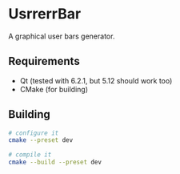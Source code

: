 # UsrrerrBar

A graphical user bars generator.

## Requirements

- Qt (tested with 6.2.1, but 5.12 should work too)
- CMake (for building)

## Building

```sh
# configure it
cmake --preset dev

# compile it
cmake --build --preset dev
```
